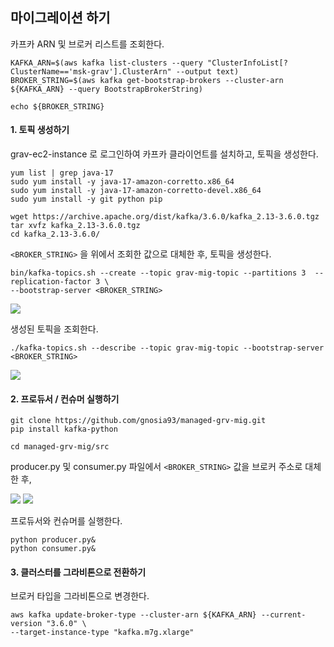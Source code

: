 ## 마이그레이션 하기 ##

카프카 ARN 및 브로커 리스트를 조회한다.
```
KAFKA_ARN=$(aws kafka list-clusters --query "ClusterInfoList[?ClusterName=='msk-grav'].ClusterArn" --output text)
BROKER_STRING=$(aws kafka get-bootstrap-brokers --cluster-arn ${KAFKA_ARN} --query BootstrapBrokerString)

echo ${BROKER_STRING}
```

#### 1. 토픽 생성하기 ####

grav-ec2-instance 로 로그인하여 카프카 클라이언트를 설치하고, 토픽을 생성한다.  
```
yum list | grep java-17
sudo yum install -y java-17-amazon-corretto.x86_64
sudo yum install -y java-17-amazon-corretto-devel.x86_64
sudo yum install -y git python pip

wget https://archive.apache.org/dist/kafka/3.6.0/kafka_2.13-3.6.0.tgz
tar xvfz kafka_2.13-3.6.0.tgz 
cd kafka_2.13-3.6.0/
```

`<BROKER_STRING>` 을 위에서 조회한 값으로 대체한 후, 토픽을 생성한다. 
```
bin/kafka-topics.sh --create --topic grav-mig-topic --partitions 3  --replication-factor 3 \
--bootstrap-server <BROKER_STRING>
```
![](https://github.com/gnosia93/managed-grv-mig/blob/main/tutorial/images/msk-03.png)

생성된 토픽을 조회한다. 
```
./kafka-topics.sh --describe --topic grav-mig-topic --bootstrap-server <BROKER_STRING>
```
![](https://github.com/gnosia93/managed-grv-mig/blob/main/tutorial/images/msk-04.png)



#### 2. 프로듀서 / 컨슈머 실행하기 ####

```
git clone https://github.com/gnosia93/managed-grv-mig.git
pip install kafka-python

cd managed-grv-mig/src
```
producer.py 및 consumer.py 파일에서 `<BROKER_STRING>` 값을 브로커 주소로 대체한 후,  

![](https://github.com/gnosia93/managed-grv-mig/blob/main/tutorial/images/msk-05.png)
![](https://github.com/gnosia93/managed-grv-mig/blob/main/tutorial/images/msk-06.png)

프로듀서와 컨슈머를 실행한다. 
```
python producer.py&
python consumer.py& 
```


#### 3. 클러스터를 그라비톤으로 전환하기 ####


브로커 타입을 그라비톤으로 변경한다. 
```
aws kafka update-broker-type --cluster-arn ${KAFKA_ARN} --current-version "3.6.0" \
--target-instance-type "kafka.m7g.xlarge"
```


